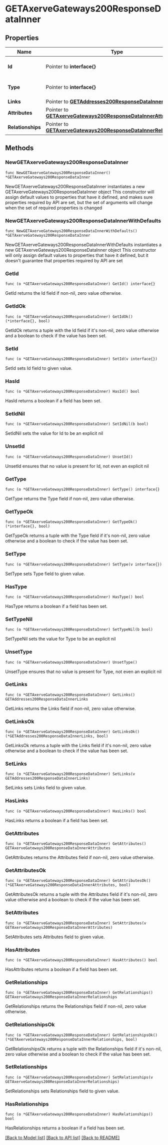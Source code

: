 # GETAxerveGateways200ResponseDataInner

## Properties

Name | Type | Description | Notes
------------ | ------------- | ------------- | -------------
**Id** | Pointer to **interface{}** | The resource&#39;s id | [optional] 
**Type** | Pointer to **interface{}** | The resource&#39;s type | [optional] 
**Links** | Pointer to [**GETAddresses200ResponseDataInnerLinks**](GETAddresses200ResponseDataInnerLinks.md) |  | [optional] 
**Attributes** | Pointer to [**GETAxerveGateways200ResponseDataInnerAttributes**](GETAxerveGateways200ResponseDataInnerAttributes.md) |  | [optional] 
**Relationships** | Pointer to [**GETAxerveGateways200ResponseDataInnerRelationships**](GETAxerveGateways200ResponseDataInnerRelationships.md) |  | [optional] 

## Methods

### NewGETAxerveGateways200ResponseDataInner

`func NewGETAxerveGateways200ResponseDataInner() *GETAxerveGateways200ResponseDataInner`

NewGETAxerveGateways200ResponseDataInner instantiates a new GETAxerveGateways200ResponseDataInner object
This constructor will assign default values to properties that have it defined,
and makes sure properties required by API are set, but the set of arguments
will change when the set of required properties is changed

### NewGETAxerveGateways200ResponseDataInnerWithDefaults

`func NewGETAxerveGateways200ResponseDataInnerWithDefaults() *GETAxerveGateways200ResponseDataInner`

NewGETAxerveGateways200ResponseDataInnerWithDefaults instantiates a new GETAxerveGateways200ResponseDataInner object
This constructor will only assign default values to properties that have it defined,
but it doesn't guarantee that properties required by API are set

### GetId

`func (o *GETAxerveGateways200ResponseDataInner) GetId() interface{}`

GetId returns the Id field if non-nil, zero value otherwise.

### GetIdOk

`func (o *GETAxerveGateways200ResponseDataInner) GetIdOk() (*interface{}, bool)`

GetIdOk returns a tuple with the Id field if it's non-nil, zero value otherwise
and a boolean to check if the value has been set.

### SetId

`func (o *GETAxerveGateways200ResponseDataInner) SetId(v interface{})`

SetId sets Id field to given value.

### HasId

`func (o *GETAxerveGateways200ResponseDataInner) HasId() bool`

HasId returns a boolean if a field has been set.

### SetIdNil

`func (o *GETAxerveGateways200ResponseDataInner) SetIdNil(b bool)`

 SetIdNil sets the value for Id to be an explicit nil

### UnsetId
`func (o *GETAxerveGateways200ResponseDataInner) UnsetId()`

UnsetId ensures that no value is present for Id, not even an explicit nil
### GetType

`func (o *GETAxerveGateways200ResponseDataInner) GetType() interface{}`

GetType returns the Type field if non-nil, zero value otherwise.

### GetTypeOk

`func (o *GETAxerveGateways200ResponseDataInner) GetTypeOk() (*interface{}, bool)`

GetTypeOk returns a tuple with the Type field if it's non-nil, zero value otherwise
and a boolean to check if the value has been set.

### SetType

`func (o *GETAxerveGateways200ResponseDataInner) SetType(v interface{})`

SetType sets Type field to given value.

### HasType

`func (o *GETAxerveGateways200ResponseDataInner) HasType() bool`

HasType returns a boolean if a field has been set.

### SetTypeNil

`func (o *GETAxerveGateways200ResponseDataInner) SetTypeNil(b bool)`

 SetTypeNil sets the value for Type to be an explicit nil

### UnsetType
`func (o *GETAxerveGateways200ResponseDataInner) UnsetType()`

UnsetType ensures that no value is present for Type, not even an explicit nil
### GetLinks

`func (o *GETAxerveGateways200ResponseDataInner) GetLinks() GETAddresses200ResponseDataInnerLinks`

GetLinks returns the Links field if non-nil, zero value otherwise.

### GetLinksOk

`func (o *GETAxerveGateways200ResponseDataInner) GetLinksOk() (*GETAddresses200ResponseDataInnerLinks, bool)`

GetLinksOk returns a tuple with the Links field if it's non-nil, zero value otherwise
and a boolean to check if the value has been set.

### SetLinks

`func (o *GETAxerveGateways200ResponseDataInner) SetLinks(v GETAddresses200ResponseDataInnerLinks)`

SetLinks sets Links field to given value.

### HasLinks

`func (o *GETAxerveGateways200ResponseDataInner) HasLinks() bool`

HasLinks returns a boolean if a field has been set.

### GetAttributes

`func (o *GETAxerveGateways200ResponseDataInner) GetAttributes() GETAxerveGateways200ResponseDataInnerAttributes`

GetAttributes returns the Attributes field if non-nil, zero value otherwise.

### GetAttributesOk

`func (o *GETAxerveGateways200ResponseDataInner) GetAttributesOk() (*GETAxerveGateways200ResponseDataInnerAttributes, bool)`

GetAttributesOk returns a tuple with the Attributes field if it's non-nil, zero value otherwise
and a boolean to check if the value has been set.

### SetAttributes

`func (o *GETAxerveGateways200ResponseDataInner) SetAttributes(v GETAxerveGateways200ResponseDataInnerAttributes)`

SetAttributes sets Attributes field to given value.

### HasAttributes

`func (o *GETAxerveGateways200ResponseDataInner) HasAttributes() bool`

HasAttributes returns a boolean if a field has been set.

### GetRelationships

`func (o *GETAxerveGateways200ResponseDataInner) GetRelationships() GETAxerveGateways200ResponseDataInnerRelationships`

GetRelationships returns the Relationships field if non-nil, zero value otherwise.

### GetRelationshipsOk

`func (o *GETAxerveGateways200ResponseDataInner) GetRelationshipsOk() (*GETAxerveGateways200ResponseDataInnerRelationships, bool)`

GetRelationshipsOk returns a tuple with the Relationships field if it's non-nil, zero value otherwise
and a boolean to check if the value has been set.

### SetRelationships

`func (o *GETAxerveGateways200ResponseDataInner) SetRelationships(v GETAxerveGateways200ResponseDataInnerRelationships)`

SetRelationships sets Relationships field to given value.

### HasRelationships

`func (o *GETAxerveGateways200ResponseDataInner) HasRelationships() bool`

HasRelationships returns a boolean if a field has been set.


[[Back to Model list]](../README.md#documentation-for-models) [[Back to API list]](../README.md#documentation-for-api-endpoints) [[Back to README]](../README.md)


